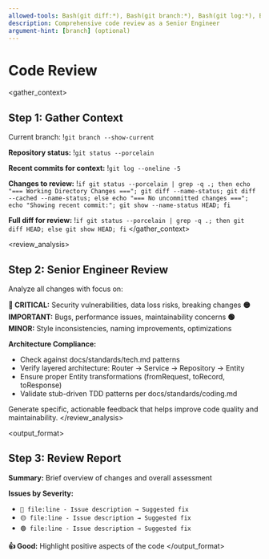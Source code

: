```yaml
---
allowed-tools: Bash(git diff:*), Bash(git branch:*), Bash(git log:*), Bash(git status:*)
description: Comprehensive code review as a Senior Engineer
argument-hint: [branch] (optional)
---
```


# Code Review

<gather_context>
## Step 1: Gather Context

Current branch: !`git branch --show-current`

**Repository status:**
!`git status --porcelain`

**Recent commits for context:**
!`git log --oneline -5`

**Changes to review:**
!`if git status --porcelain | grep -q .; then echo "=== Working Directory Changes ==="; git diff --name-status; git diff --cached --name-status; else echo "=== No uncommitted changes ==="; echo "Showing recent commit:"; git show --name-status HEAD; fi`

**Full diff for review:**
!`if git status --porcelain | grep -q .; then git diff HEAD; else git show HEAD; fi`
</gather_context>

<review_analysis>
## Step 2: Senior Engineer Review

<subagent name="analyst">
Analyze all changes with focus on:

**🔴 CRITICAL:** Security vulnerabilities, data loss risks, breaking changes
**🟡 IMPORTANT:** Bugs, performance issues, maintainability concerns
**🟢 MINOR:** Style inconsistencies, naming improvements, optimizations

**Architecture Compliance:**
- Check against docs/standards/tech.md patterns
- Verify layered architecture: Router → Service → Repository → Entity
- Ensure proper Entity transformations (fromRequest, toRecord, toResponse)
- Validate stub-driven TDD patterns per docs/standards/coding.md

Generate specific, actionable feedback that helps improve code quality and maintainability.
</subagent>
</review_analysis>

<output_format>
## Step 3: Review Report

**Summary:** Brief overview of changes and overall assessment

**Issues by Severity:**
- `🔴 file:line - Issue description → Suggested fix`
- `🟡 file:line - Issue description → Suggested fix`
- `🟢 file:line - Issue description → Suggested fix`

**👍 Good:** Highlight positive aspects of the code
</output_format>